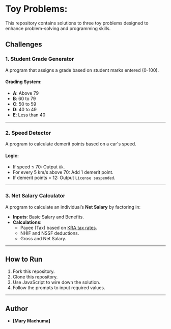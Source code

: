 # Toy Problems: 

This repository contains solutions to three toy problems  designed to enhance problem-solving and programming skills.


## Challenges

### 1. **Student Grade Generator**
A program that assigns a grade based on student marks entered (0-100).

#### Grading System:
- **A**: Above 79
- **B**: 60 to 79
- **C**: 50 to 59
- **D**: 40 to 49
- **E**: Less than 40

---

### 2. **Speed Detector**
A program to calculate demerit points based on a car's speed.

#### Logic:
- If speed ≤ 70: Output `Ok`.
- For every 5 km/s above 70: Add 1 demerit point.
- If demerit points > 12: Output `License suspended`.

---

### 3. **Net Salary Calculator**
A program to calculate an individual’s **Net Salary** by factoring in:
- **Inputs**: Basic Salary and Benefits.
- **Calculations**:
  - Payee (Tax) based on [KRA tax rates](https://www.aren.co.ke/payroll/taxrates.htm).
  - NHIF and NSSF deductions.
  - Gross and Net Salary.

---

## How to Run
1. Fork this repository.
2. Clone this repository.
3. Use JavaScript to wire down the solution.
4. Follow the prompts to input required values.

---

## Author
- **[Mary Machuma]**  
  
